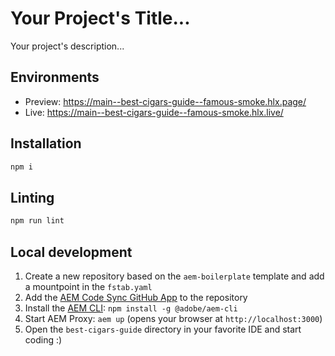 # Your Project's Title...
Your project's description...

## Environments
- Preview: https://main--best-cigars-guide--famous-smoke.hlx.page/
- Live: https://main--best-cigars-guide--famous-smoke.hlx.live/

## Installation

```sh
npm i
```

## Linting

```sh
npm run lint
```

## Local development

1. Create a new repository based on the `aem-boilerplate` template and add a mountpoint in the `fstab.yaml`
1. Add the [AEM Code Sync GitHub App](https://github.com/apps/aem-code-sync) to the repository
1. Install the [AEM CLI](https://github.com/adobe/helix-cli): `npm install -g @adobe/aem-cli`
1. Start AEM Proxy: `aem up` (opens your browser at `http://localhost:3000`)
1. Open the `best-cigars-guide` directory in your favorite IDE and start coding :)
